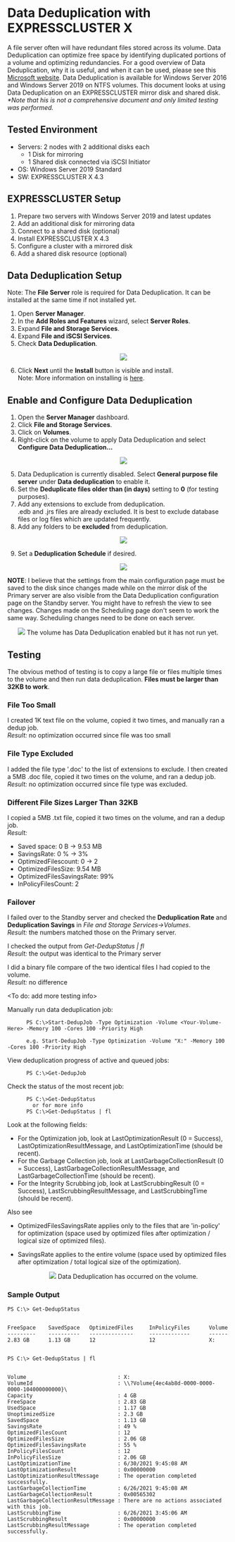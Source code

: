 # Data Deduplication with EXPRESSCLUSTER X
A file server often will have redundant files stored across its volume. Data Deduplication can optimize free space by identifying duplicated portions of a volume and optimizing redundancies. For a good overview of Data Deduplication, why it is useful, and when it can be used, please see this [Microsoft website](https://docs.microsoft.com/en-us/windows-server/storage/data-deduplication/overview). Data Deduplication is available for Windows Server 2016 and Windows Server 2019 on NTFS volumes. This document looks at using Data Deduplication on an EXPRESSCLUSTER mirror disk and shared disk.    
*\*Note that his is not a comprehensive document and only limited testing was performed.*

## Tested Environment
- Servers: 2 nodes with 2 additional disks each
	- 1 Disk for mirroring
	- 1 Shared disk connected via iSCSI Initiator
- OS: Windows Server 2019 Standard
- SW: EXPRESSCLUSTER X 4.3

## EXPRESSCLUSTER Setup
1. Prepare two servers with Windows Server 2019 and latest updates
2. Add an additional disk for mirroring data
3. Connect to a shared disk (optional)
4. Install EXPRESSCLUSTER X 4.3
5. Configure a cluster with a mirrored disk 
6. Add a shared disk resource (optional)

## Data Deduplication Setup
   Note: The **File Server** role is required for Data Deduplication. It can be installed at the same time if not installed yet.
1. Open **Server Manager**.
2. In the **Add Roles and Features** wizard, select **Server Roles**.
3. Expand **File and Storage Services**.
4. Expand **File and iSCSI Services**.
5. Check **Data Deduplication**.
      <p align="center">
      <img src="Data Deduplication Role Install.png">
      </p> 
6. Click **Next** until the **Install** button is visible and install.    
Note: More information on installing is [here](https://docs.microsoft.com/en-us/windows-server/storage/data-deduplication/install-enable).

## Enable and Configure Data Deduplication
1. Open the **Server Manager** dashboard.
2. Click **File and Storage Services**.
3. Click on **Volumes**.
4. Right-click on the volume to apply Data Deduplication and select **Configure Data Deduplication...**
      <p align="center">
      <img src="Data Deduplication - Configure.png">
      </p> 
5. Data Deduplication is currently disabled. Select **General purpose file server** under **Data deduplication** to enable it.
6. Set the **Deduplicate files older than (in days)** setting to **0** (for testing purposes).
7. Add any extensions to exclude from deduplication.    
   .edb and .jrs files are already excluded. It is best to exclude database files or log files which are updated frequently.
8. Add any folders to be **excluded** from deduplication.
      <p align="center">
      <img src="My Data Dedup Settings.png">
      </p> 
9. Set a **Deduplication Schedule** if desired.
      <p align="center">
      <img src="Data Dedup Schedule.png">
      </p> 

**NOTE**: I believe that the settings from the main configuration page must be saved to the disk since changes made while on the mirror disk of the Primary server are also visible from the Data Deduplication configuration page on the Standby server. You might have to refresh the view to see changes. Changes made on the Scheduling page don't seem to work the same way. Scheduling changes need to be done on each server.

   <p align="center">
   <img src="Data Deduplication - Enabled.png">
	The volume has Data Deduplication enabled but it has not run yet.
   </p>

## Testing
The obvious method of testing is to copy a large file or files multiple times to the volume and then run data deduplication. **Files must be larger than 32KB to work**.

### File Too Small
I created 1K text file on the volume, copied it two times, and manually ran a dedup job.    
_Result:_ no optimization occurred since file was too small

### File Type Excluded
I added the file type '.doc' to the list of extensions to exclude. I then created a 5MB .doc file, copied it two times on the volume, and ran a dedup job.    
_Result:_ no optimization occurred since file type was excluded.

### Different File Sizes Larger Than 32KB
I copied a 5MB .txt file, copied it two times on the volume, and ran a dedup job.    
_Result:_    
- Saved space: 0 B -> 9.53 MB    
- SavingsRate: 0 % -> 3%    
- OptimizedFilescount: 0 -> 2    
- OptimizedFilesSize: 9.54 MB    
- OptimizedFilesSavingsRate: 99%    
- InPolicyFilesCount: 2

### Failover
I failed over to the Standby server and checked the **Deduplication Rate** and **Deduplication Savings** in _File and Storage Services-\>Volumes_.    
_Result:_ the numbers matched those on the Primary server.    
    
I checked the output from _Get-DedupStatus | fl_    
_Result:_ the output was identical to the Primary server    

I did a binary file compare of the two identical files I had copied to the volume.    
_Result:_ no difference

\<To do: add more testing info\>

Manually run data deduplication job:
````
      PS C:\>Start-DedupJob -Type Optimization -Volume <Your-Volume-Here> -Memory 100 -Cores 100 -Priority High
      
      e.g. Start-DedupJob -Type Optimization -Volume "X:" -Memory 100 -Cores 100 -Priority High
````
View deduplication progress of active and queued jobs:
````
      PS C:\>Get-DedupJob
````
Check the status of the most recent job:
````
      PS C:\>Get-DedupStatus
        or for more info
      PS C:\>Get-DedupStatus | fl
````
Look at the following fields:
- For the Optimization job, look at LastOptimizationResult (0 = Success), LastOptimizationResultMessage, and LastOptimizationTime (should be recent).
- For the Garbage Collection job, look at LastGarbageCollectionResult (0 = Success), LastGarbageCollectionResultMessage, and LastGarbageCollectionTime (should be recent).
- For the Integrity Scrubbing job, look at LastScrubbingResult (0 = Success), LastScrubbingResultMessage, and LastScrubbingTime (should be recent).    
    
Also see
- OptimizedFilesSavingsRate applies only to the files that are 'in-policy' for optimization (space used by optimized files after optimization / logical size of optimized files).
- SavingsRate applies to the entire volume (space used by optimized files after optimization / total logical size of the optimization).

   <p align="center">
   <img src="Dedup Volume.png">
	Data Deduplication has occurred on the volume.
   </p>

### Sample Output
````
PS C:\> Get-DedupStatus


FreeSpace    SavedSpace   OptimizedFiles     InPolicyFiles      Volume
---------    ----------   --------------     -------------      ------
2.83 GB      1.13 GB      12                 12                 X:


PS C:\> Get-DedupStatus | fl


Volume                             : X:
VolumeId                           : \\?Volume{4ec4ab8d-0000-0000-0000-104000000000}\
Capacity                           : 4 GB
FreeSpace                          : 2.83 GB
UsedSpace                          : 1.17 GB
UnoptimizedSize                    : 2.3 GB
SavedSpace                         : 1.13 GB
SavingsRate                        : 49 %
OptimizedFilesCount                : 12
OptimizedFilesSize                 : 2.06 GB
OptimizedFilesSavingsRate          : 55 %
InPolicyFilesCount                 : 12
InPolicyFilesSize                  : 2.06 GB
LastOptimizationTime               : 6/30/2021 9:45:08 AM
LastOptimizationResult             : 0x00000000
LastOptimizationResultMessage      : The operation completed successfully.
LastGarbageCollectionTime          : 6/26/2021 9:45:08 AM
LastGarbageCollectionResult        : 0x00565302
LastGarbageCollectionResultMessage : There are no actions associated with this job.
LastScrubbingTime                  : 6/26/2021 3:45:06 AM
LastScrubbingResult                : 0x00000000
LastScrubbingResultMessage         : The operation completed successfully.

````
